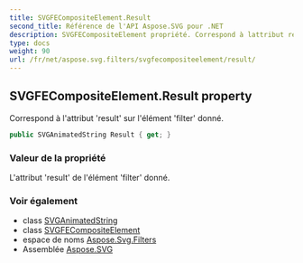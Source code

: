 ```yaml
---
title: SVGFECompositeElement.Result
second_title: Référence de l'API Aspose.SVG pour .NET
description: SVGFECompositeElement propriété. Correspond à lattribut result sur lélément filter donné.
type: docs
weight: 90
url: /fr/net/aspose.svg.filters/svgfecompositeelement/result/
---
```

## SVGFECompositeElement.Result property

Correspond à l'attribut 'result' sur l'élément 'filter' donné.

```csharp
public SVGAnimatedString Result { get; }
```

### Valeur de la propriété

L'attribut 'result' de l'élément 'filter' donné.

### Voir également

* class [SVGAnimatedString](../../../aspose.svg.datatypes/svganimatedstring/)
* class [SVGFECompositeElement](../)
* espace de noms [Aspose.Svg.Filters](../../svgfecompositeelement/)
* Assemblée [Aspose.SVG](../../../)


